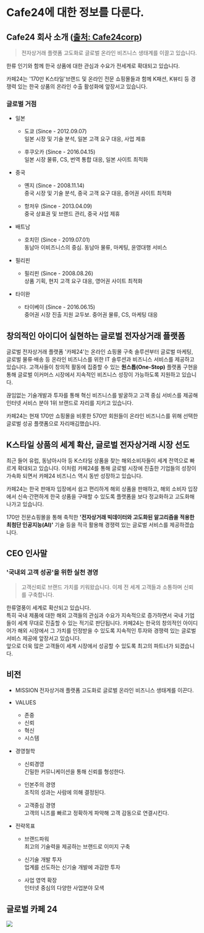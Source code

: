 # Cafe24에 대한 정보를 다룬다.

## Cafe24 회사 소개 ([출처: Cafe24corp](https://www.cafe24corp.com/))

>전자상거래 플랫폼 고도화로 글로벌 온라인 비즈니스 생태계를 이끌고 있습니다.

한류 인기와 함께 한국 상품에 대한 관심과 수요가 전세계로 확대되고 있습니다.

카페24는 '170만 K스타일'브랜드 및 온라인 전문 쇼핑몰들과 함께 K패션, K뷰티 등 경쟁력 있는 한국 상품의 온라인 수출 활성화에 앞장서고 있습니다.   

### 글로벌 거점 
* 일본
  * 도쿄 (Since - 2012.09.07)  
    일본 시장 및 기술 분석, 일본 고객 요구 대응, 사업 제휴  
  
  * 후쿠오카 (Since - 2016.04.15)  
    일본 시장 물류, CS, 번역 통합 대응, 일본 사이트 최적화
    
* 중국
  * 옌지 (Since - 2008.11.14)  
    중국 시장 및 기술 분석, 중국 고객 요구 대응, 중어권 사이트 최적화  
    
  * 항저우 (Since - 2013.04.09)  
    중국 상표권 및 브랜드 관리, 중국 사업 제휴
    
* 배트남  
  * 호치민 (Since - 2019.07.01)  
    동남아 이비즈니스의 중심. 동남아 물류, 마케팅, 윤영대행 서비스  
    
* 필리핀
  * 필리핀 (Since - 2008.08.26)  
    상품 기획, 현지 고객 요구 대응, 영어권 사이트 최적화  
    
* 타이완
  * 타이베이 (Since - 2016.06.15)  
    중어권 시장 진출 지원 교두보. 중어권 물류, CS, 마케팅 대응  

## 창의적인 아이디어 실현하는 글로벌 전자상거래 플랫폼

글로벌 전자상거래 플랫폼 '카페24'는 온라인 쇼핑몰 구축 솔루션부터 글로벌 마케팅, 글로벌 물류·배송 등 온라인 비즈니스를 위한 IT 솔루션과
비즈니스 서비스를 제공하고 있습니다. 고객사들이 창의적 활동에 집중할 수 있는 **원스톱(One-Stop)** 플랫폼 구현을 통해 글로벌 이커머스
시장에서 지속적인 비즈니스 성장이 가능하도록 지원하고 있습니다.    

끊임없는 기술개발과 투자를 통해 혁신 비즈니스를 발굴하고 고객 중심 서비스를 제공해 인터넷 서비스 분야 1위 브랜드로 자리를 지키고 있습니다.   

카페24는 현재 170만 쇼핑몰을 비롯한 570만 회원들이 온라인 비즈니스를 위해 선택한 글로벌 성공 플랫폼으로 자리매김했습니다.  

## K스타일 상품의 세계 확산, 글로벌 전자상거래 시장 선도  

최근 들어 유럽, 동남아시아 등 K스타일 상품을 찾는 해외소비자들이 세계 전역으로 빠르게 확대되고 있습니다. 이처럼 카페24를 통해 글로벌 시장에
진출한 기업들의 성장이 가속화 되면서 카페24 비즈니스 역시 동반 성장하고 있습니다.  

카페24는 한국 판매자 입장에서 쉽고 편리하게 해외 상품을 판매하고, 해외 소비자 입장에서 신속·간편하게 한국 상품을 구매할 수 있도록
플랫폼을 보다 정교화하고 고도화해 나가고 있습니다.   

170만 전문쇼핑몰을 통해 축적한 **'전자상거래 빅데이터와 고도화된 알고리즘을 적용한 최첨단 인공지능(AI)'** 기술 등을 적극 활용해
경쟁력 있는 글로벌 서비스를 제공하겠습니다.   


## CEO 인사말
### '국내외 고객 성공'을 위한 실천 경영
> 고객신뢰로 브랜드 가치를 키워왔습니다. 이제 전 세계 고객들과 소통하며 신뢰를 구축합니다.   

한류열풍이 세계로 확산되고 있습니다.  
특히 국내 제품에 대한 해외 고객들의 관심과 수요가 지속적으로 증가하면서 국내 기업들이 세계 무대로 진출할 수 있는 적기로 판단됩니다.
카페24는 한국의 창의적인 아이디어가 해외 시장에서 그 가치를 인정받을 수 있도록 지속적인 투자와 경쟁력 있는 글로벌 서비스 제공에 앞장서고 있습니다.   
앞으로 더욱 많은 고객들이 세계 시장에서 성공할 수 있도록 최고의 파트너가 되겠습니다.   

## 비전
* MISSION 
  전자상거래 플랫폼 고도화로 글로벌 온라인 비즈니스 생태계를 이끈다.  
  
* VALUES  
  * 존중
  * 신뢰
  * 혁신
  * 시스템
  
* 경영철학
  * 신뢰경영  
    긴밀한 커뮤니케이션을 통해 신뢰를 형성한다.
  
  * 인본주의 경영  
    조직의 성과는 사람에 의해 결정된다.
    
  * 고객중심 경영  
    고객의 니즈를 빠르고 정확하게 파악해 고객 감동으로 연결시킨다.
    
* 전략목표
  * 브랜드파워  
    최고의 기술력을 제공하는 브랜드로 이미지 구축  
  
  * 신기술 개발 투자  
    업계를 선도하는 신기술 개발에 과감한 투자   
    
  * 사업 영역 확장  
    인터넷 중심의 다양한 사업분야 모색  
    
    
## 글로벌 카페 24
![](!https://img.cafe24.com/img/simplexi/service/img_global.gif)

